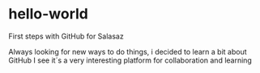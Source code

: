 # hello-world
First steps with GitHub for Salasaz

Always looking for new ways to do things, i decided to learn a bit about GitHub
I see it´s a very interesting platform for collaboration and learning
